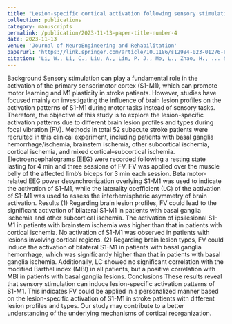 ```yaml
---
title: "Lesion-specific cortical activation following sensory stimulation in patients with subacute stroke"
collection: publications
category: manuscripts
permalink: /publication/2023-11-13-paper-title-number-4
date: 2023-11-13
venue: 'Journal of NeuroEngineering and Rehabilitation'
paperurl: 'https://link.springer.com/article/10.1186/s12984-023-01276-8'
citation: 'Li, W., Li, C., Liu, A., Lin, P. J., Mo, L., Zhao, H., ... & Ji, L. (2023). Lesion-specific cortical activation following sensory stimulation in patients with subacute stroke. Journal of NeuroEngineering and Rehabilitation, 20(1), 155.'
---
```


Background
Sensory stimulation can play a fundamental role in the activation of the primary sensorimotor cortex (S1-M1), which can promote motor learning and M1 plasticity in stroke patients. However, studies have focused mainly on investigating the influence of brain lesion profiles on the activation patterns of S1-M1 during motor tasks instead of sensory tasks. Therefore, the objective of this study is to explore the lesion-specific activation patterns due to different brain lesion profiles and types during focal vibration (FV).
Methods
In total 52 subacute stroke patients were recruited in this clinical experiment, including patients with basal ganglia hemorrhage/ischemia, brainstem ischemia, other subcortical ischemia, cortical ischemia, and mixed cortical–subcortical ischemia. Electroencephalograms (EEG) were recorded following a resting state lasting for 4 min and three sessions of FV. FV was applied over the muscle belly of the affected limb’s biceps for 3 min each session. Beta motor-related EEG power desynchronization overlying S1-M1 was used to indicate the activation of S1-M1, while the laterality coefficient (LC) of the activation of S1-M1 was used to assess the interhemispheric asymmetry of brain activation.
Results
(1) Regarding brain lesion profiles, FV could lead to the significant activation of bilateral S1-M1 in patients with basal ganglia ischemia and other subcortical ischemia. The activation of ipsilesional S1-M1 in patients with brainstem ischemia was higher than that in patients with cortical ischemia. No activation of S1-M1 was observed in patients with lesions involving cortical regions. (2) Regarding brain lesion types, FV could induce the activation of bilateral S1-M1 in patients with basal ganglia hemorrhage, which was significantly higher than that in patients with basal ganglia ischemia. Additionally, LC showed no significant correlation with the modified Barthel index (MBI) in all patients, but a positive correlation with MBI in patients with basal ganglia lesions.
Conclusions
These results reveal that sensory stimulation can induce lesion-specific activation patterns of S1-M1. This indicates FV could be applied in a personalized manner based on the lesion-specific activation of S1-M1 in stroke patients with different lesion profiles and types. Our study may contribute to a better understanding of the underlying mechanisms of cortical reorganization.
